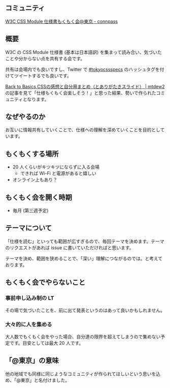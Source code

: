 ## コミュニティ

[W3C CSS Module 仕様書もくもく会@東京 - connpass](http://tokyo-css-module-specs.connpass.com/)

## 概要

W3C の CSS Module 仕様書 (基本は日本語訳) を集まって読み合い、気づいたことや分からない点を共有する会です。

共有は会場内でも良いですし、Twitter で [#tokyocssspecs](https://twitter.com/search?q=%23tokyocssspecs&src=typd) のハッシュタグを付けてツイートするでも良いです。

[Back to Basics CSSの感想と自分用まとめ（とありがたきスライド） | mtdew2](http://mtdew2.com/back-to-basics-css/)の記事を見て「仕様もくもく会楽しそう！」と思った結果、勢いで作られたコミュニティとなります。

## なぜやるのか

お互いに情報共有していくことで、仕様への理解を深めていくことを目的としています。

## もくもくする場所

- 20 人くらいがキツキツにならずに入る会場
  - できれば Wi-Fi と電源があると嬉しい
- オンライン上もあり？

## もくもく会を開く時期

- 毎月 (第三週予定)

## テーマについて

「仕様を読む」といっても範囲が広すぎるので、毎回テーマを決めます。テーマのリクエストがあれば issue に書いていただければと思います。

テーマを決め、範囲を狭めることで、「深い」理解につながるのでは。と考えております。

## もくもく会でやらないこと

### 事前申し込み制の LT

その場で気づいたことを、前に出て発表というのはあって良いかもしれません。

### 大々的に人を集める

大人数でもくもく会をやった場合、自分達の限界を超えてしまうので集めない予定です。目安としては最大 20 人です。

## 「@東京」の意味

他の地域でも同様に同じようなコミュニティが作られてほしいという思いを込め、「@東京」と名付けました。
